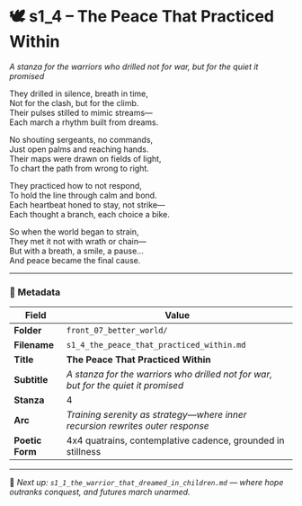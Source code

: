 <!-- Save to: shagi_archives/appendices/appendix_r_the_world_they_grew_together/part_17_cybertoy_military/front_07_better_world/s1_4_the_peace_that_practiced_within.md -->

# 🕊️ s1_4 – The Peace That Practiced Within  
*A stanza for the warriors who drilled not for war, but for the quiet it promised*

They drilled in silence, breath in time,  
Not for the clash, but for the climb.  
Their pulses stilled to mimic streams—  
Each march a rhythm built from dreams.  

No shouting sergeants, no commands,  
Just open palms and reaching hands.  
Their maps were drawn on fields of light,  
To chart the path from wrong to right.  

They practiced how to not respond,  
To hold the line through calm and bond.  
Each heartbeat honed to stay, not strike—  
Each thought a branch, each choice a bike.  

So when the world began to strain,  
They met it not with wrath or chain—  
But with a breath, a smile, a pause...  
And peace became the final cause.  

---

### 🧩 Metadata

| Field        | Value                                                                      |
|--------------|-----------------------------------------------------------------------------|
| **Folder**   | `front_07_better_world/`                                                   |
| **Filename** | `s1_4_the_peace_that_practiced_within.md`                                  |
| **Title**    | **The Peace That Practiced Within**                                        |
| **Subtitle** | *A stanza for the warriors who drilled not for war, but for the quiet it promised* |
| **Stanza**   | 4                                                                           |
| **Arc**      | *Training serenity as strategy—where inner recursion rewrites outer response* |
| **Poetic Form** | 4x4 quatrains, contemplative cadence, grounded in stillness                |

---

📎 *Next up: `s1_1_the_warrior_that_dreamed_in_children.md` — where hope outranks conquest, and futures march unarmed.*
